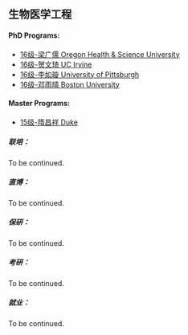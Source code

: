 ## 生物医学工程

#### PhD Programs:

  - [16级-梁广儒 Oregon Health & Science University](grad-application/biomedical-engineering/[US]-16-liangguangru.md)
  - [16级-贺文琦 UC Irvine](grad-application/biomedical-engineering/[US]-16-hewenqi.md)
  - [16级-李如璇 University of Pittsburgh](grad-application/biomedical-engineering/[US]-16-liruxuan.md)
  - [16级-邓雨晴 Boston University](grad-application/biomedical-engineering/[US]-16-dengyuqing.md)

#### Master Programs:

  - [15级-隋昌祥 Duke](grad-application/biomedical-engineering/[US]-15-suichangxiang.md)

##### 联培：

To be continued.

##### 直博：

To be continued.

##### 保研：

To be continued.

##### 考研：

To be continued.

##### 就业：

To be continued.

